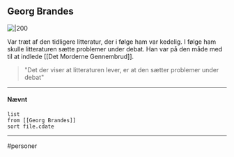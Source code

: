 ## Georg Brandes
![|200](https://external-content.duckduckgo.com/iu/?u=https%3A%2F%2Fupload.wikimedia.org%2Fwikipedia%2Fcommons%2F3%2F33%2FGeorg_Brandes_by_Szacinski.jpg&f=1&nofb=1)

Var træt af den tidligere litteratur, der i følge ham var kedelig. I følge ham skulle litteraturen sætte problemer under debat. Han var på den måde med til at indlede [[Det Morderne Gennembrud]].

>"Det der viser at litteraturen lever, er at den sætter problemer under debat"

---
#### Nævnt
```dataview 
list
from [[Georg Brandes]]
sort file.cdate
```
---
#personer


